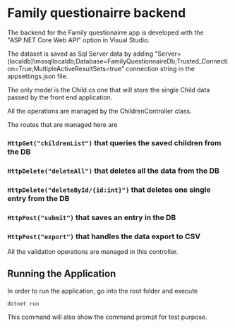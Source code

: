 # Family questionairre backend

The backend for the Family questionairre app is developed with the "ASP.NET Core Web API" option in Visual Studio.

The dataset is saved as Sql Server data by adding "Server=(localdb)\\mssqllocaldb;Database=FamilyQuestionnaireDb;Trusted_Connection=True;MultipleActiveResultSets=true" connection string in the appsettings.json file.

The only model is the Child.cs one that will store the single Child data passed by the front end application.

All the operations are managed by the ChildrenController class.

The routes that are managed here are
### `HttpGet("childrenList")` that queries the saved children from the DB
### `HttpDelete("deleteAll")` that deletes all the data from the DB
### `HttpDelete("deleteById/{id:int}")` that deletes one single entry from the DB
### `HttpPost("submit")` that saves an entry in the DB
### `HttpPost("export")` that handles the data export to CSV

All the validation operations are managed in this controller.

## Running the Application
In order to run the application, go into the root folder and execute

`dotnet run`

This command will also show the command prompt for test purpose.

